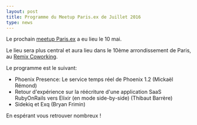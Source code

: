 ```yaml
---
layout: post
title: Programme du Meetup Paris.ex de Juillet 2016
type: news
---
```


<p>Le prochain <a
href="http://www.meetup.com/fr-FR/elixir/events/231531078/">meetup
Paris.ex</a> a eu lieu le 10 mai.</p>

<p>Le lieu sera plus central et aura lieu dans le 10ème
arrondissement de Paris, au <a href="https://www.google.com/maps?f=q&hl=en&q=24,+cour+des+petites+écuries,+Paris,+fr">Remix Coworking</a>.</p>

<p>Le programme est le suivant:</p>
<ul>
<li>Phoenix Presence: Le service temps réel de Phoenix 1.2 (Mickaël Rémond)</li>
<li>Retour d'expérience sur la réécriture d'une application SaaS RubyOnRails vers Elixir (en mode side-by-side) (Thibaut Barrère)</li>
<li>Sidekiq et Exq (Bryan Frimin)</li>
</ul>

<p>En espérant vous retrouver nombreux !</p>
